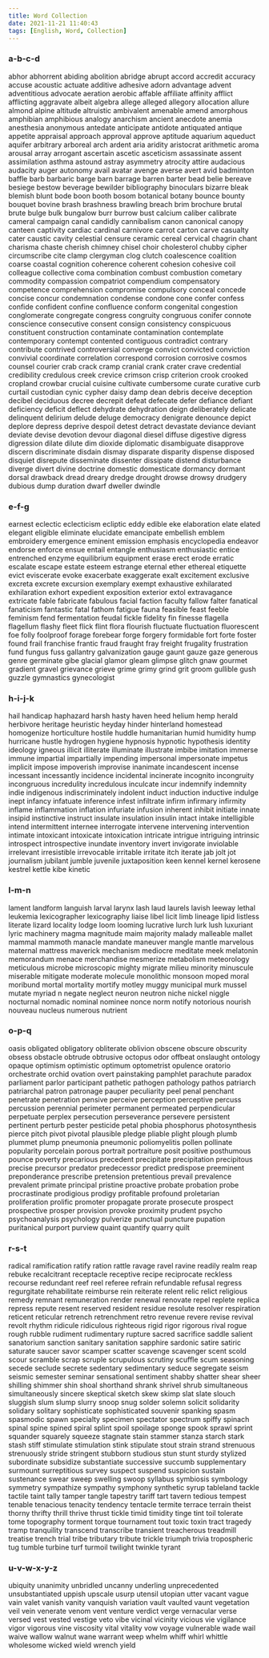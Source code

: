```yaml
---
title: Word Collection
date: 2021-11-21 11:40:43
tags: [English, Word, Collection]
---
```



### a-b-c-d

 abhor abhorrent abiding abolition abridge abrupt accord accredit accuracy accuse acoustic actuate additive adhesive adorn advantage advent adventitious advocate aeration aerobic affable affiliate affinity afflict afflicting aggravate albeit algebra allege alleged allegory allocation allure almond alpine altitude altruistic ambivalent amenable amend amorphous amphibian amphibious analogy anarchism ancient anecdote anemia anesthesia anonymous antedate anticipate antidote antiquated antique appetite appraisal approach approval approve aptitude aquarium aqueduct aquifer arbitrary arboreal arch ardent aria aridity aristocrat arithmetic aroma arousal array arrogant ascertain ascetic asceticism assassinate assent assimilation asthma astound astray asymmetry atrocity attire audacious audacity auger autonomy avail avatar avenge averse avert avid badminton baffle barb barbaric barge barn barrage barren barter bead belie bereave besiege bestow beverage bewilder bibliography binoculars bizarre bleak blemish blunt bode boon booth bosom botanical botany bounce bounty bouquet bovine brash brashness brawling breach brim brochure brutal brute bulge bulk bungalow burr burrow bust calcium caliber calibrate cameral campaign canal candidly cannibalism canon canonical canopy canteen captivity cardiac cardinal carnivore carrot carton carve casualty cater caustic cavity celestial censure ceramic cereal cervical chagrin chant charisma chaste cherish chimney chisel choir cholesterol chubby cipher circumscribe cite clamp clergyman clog clutch coalescence coalition coarse coastal cognition coherence coherent cohesion cohesive coil colleague collective coma combination combust combustion cometary commodity compassion compatriot compendium compensatory competence comprehension compromise compulsory conceal concede concise concur condemnation condense condone cone confer confess confide confident confine confluence conform congenital congestion conglomerate congregate congress congruity congruous conifer connote conscience consecutive consent consign consistency conspicuous constituent construction contaminate contamination contemplate contemporary contempt contented contiguous contradict contrary contribute contrived controversial converge convict convicted conviction convivial coordinate correlation correspond corrosion corrosive cosmos counsel courier crab crack cramp cranial crank crater crave credential credibility credulous creek crevice crimson crisp criterion crook crooked cropland crowbar crucial cuisine cultivate cumbersome curate curative curb curtail custodian cynic cypher daisy damp dean debris deceive deception decibel deciduous decree decrepit defeat defecate defer defiance defiant deficiency deficit deflect dehydrate dehydration deign deliberately delicate delinquent delirium delude deluge democracy denigrate denounce depict deplore depress deprive despoil detest detract devastate deviance deviant deviate devise devotion devour diagonal diesel diffuse digestive digress digression dilate dilute dim dioxide diplomatic disambiguate disapprove discern discriminate disdain dismay disparate disparity dispense disposed disquiet disrepute disseminate dissenter dissipate distend disturbance diverge divert divine doctrine domestic domesticate dormancy dormant dorsal drawback dread dreary dredge drought drowse drowsy drudgery dubious dump duration dwarf dweller dwindle 

### e-f-g

 earnest eclectic eclecticism ecliptic eddy edible eke elaboration elate elated elegant eligible eliminate elucidate emancipate embellish emblem embroidery emergence eminent emission emphasis encyclopedia endeavor endorse enforce ensue entail entangle enthusiasm enthusiastic entice entrenched enzyme equilibrium equipment erase erect erode erratic escalate escape estate esteem estrange eternal ether ethereal etiquette evict eviscerate evoke exacerbate exaggerate exalt excitement exclusive excreta excrete excursion exemplary exempt exhaustive exhilarated exhilaration exhort expedient exposition exterior extol extravagance extricate fable fabricate fabulous facial faction faculty fallow falter fanatical fanaticism fantastic fatal fathom fatigue fauna feasible feast feeble feminism fend fermentation feudal fickle fidelity fin finesse flagella flagellum flashy fleet flick flint flora flourish fluctuate fluctuation fluorescent foe folly foolproof forage forebear forge forgery formidable fort forte foster found frail franchise frantic fraud fraught fray freight frugality frustration fund fungus fuss gallantry galvanization gauge gaunt gauze gaze generous genre germinate gibe glacial glamor gleam glimpse glitch gnaw gourmet gradient gravel grievance grieve grime grimy grind grit groom gullible gush guzzle gymnastics gynecologist 

### h-i-j-k

 hail handicap haphazard harsh hasty haven heed helium hemp herald herbivore heritage heuristic heyday hinder hinterland homestead homogenize horticulture hostile huddle humanitarian humid humidity hump hurricane hustle hydrogen hygiene hypnosis hypnotic hypothesis identity ideology igneous illicit illiterate illuminate illustrate imbibe imitation immerse immune impartial impartially impending impersonal impersonate impetus implicit impose impoverish improvise inanimate incandescent incense incessant incessantly incidence incidental incinerate incognito incongruity incongruous incredulity incredulous inculcate incur indemnify indemnity indie indigenous indiscriminately indolent induct induction inductive indulge inept infancy infatuate inference infest infiltrate infirm infirmary infirmity inflame inflammation inflation infuriate infusion inherent inhibit initiate innate insipid instinctive instruct insulate insulation insulin intact intake intelligible intend intermittent internee interrogate intervene intervening intervention intimate intoxicant intoxicate intoxication intricate intrigue intriguing intrinsic introspect introspective inundate inventory invert invigorate inviolable irrelevant irresistible irrevocable irritable irritate itch iterate jab jolt jot journalism jubilant jumble juvenile juxtaposition keen kennel kernel kerosene kestrel kettle kibe kinetic 

### l-m-n

 lament landform languish larval larynx lash laud laurels lavish leeway lethal leukemia lexicographer lexicography liaise libel licit limb lineage lipid listless literate lizard locality lodge loom looming lucrative lurch lurk lush luxuriant lyric machinery magma magnitude maim majority malady malleable mallet mammal mammoth manacle mandate maneuver mangle mantle marvelous maternal mattress maverick mechanism mediocre meditate meek melatonin memorandum menace merchandise mesmerize metabolism meteorology meticulous microbe microscopic mighty migrate milieu minority minuscule miserable mitigate moderate molecule monolithic monsoon moped moral moribund mortal mortality mortify motley muggy municipal murk mussel mutate myriad n negate neglect neuron neutron niche nickel niggle nocturnal nomadic nominal nominee nonce norm notify notorious nourish nouveau nucleus numerous nutrient 

### o-p-q

 oasis obligated obligatory obliterate oblivion obscene obscure obscurity obsess obstacle obtrude obtrusive octopus odor offbeat onslaught ontology opaque optimism optimistic optimum optometrist opulence oratorio orchestrate orchid ovation overt painstaking pamphlet parachute paradox parliament parlor participant pathetic pathogen pathology pathos patriarch patriarchal patron patronage pauper peculiarity peel penal penchant penetrate penetration pensive perceive perception perceptive percuss percussion perennial perimeter permanent permeated perpendicular perpetuate perplex persecution perseverance persevere persistent pertinent perturb pester pesticide petal phobia phosphorus photosynthesis pierce pitch pivot pivotal plausible pledge pliable plight plough plumb plummet plump pneumonia pneumonic poliomyelitis pollen pollinate popularity porcelain porous portrait portraiture posit positive posthumous pounce poverty precarious precedent precipitate precipitation precipitous precise precursor predator predecessor predict predispose preeminent preponderance prescribe pretension pretentious prevail prevalence prevalent primate principal pristine proactive probate probation probe procrastinate prodigious prodigy profitable profound proletarian proliferation prolific promoter propagate prorate prosecute prospect prospective prosper provision provoke proximity prudent psycho psychoanalysis psychology pulverize punctual puncture pupation puritanical purport purview quaint quantify quarry quilt 

### r-s-t

 radical ramification ratify ration rattle ravage ravel ravine readily realm reap rebuke recalcitrant receptacle receptive recipe reciprocate reckless recourse redundant reef reel referee refrain refundable refusal regress regurgitate rehabilitate reimburse rein reiterate relent relic relict religious remedy remnant remuneration render renewal renovate repel replete replica repress repute resent reserved resident residue resolute resolver respiration reticent reticular retrench retrenchment retro revenue revere revise revival revolt rhythm ridicule ridiculous righteous rigid rigor rigorous rival rogue rough rubble rudiment rudimentary rupture sacred sacrifice saddle salient sanatorium sanction sanitary sanitation sapphire sardonic satire satiric saturate saucer savor scamper scatter scavenge scavenger scent scold scour scramble scrap scruple scrupulous scrutiny scuffle scum seasoning secede seclude secrete sedentary sedimentary seduce segregate seism seismic semester seminar sensational sentiment shabby shatter shear sheer shilling shimmer shin shoal shorthand shrank shrivel shrub simultaneous simultaneously sincere skeptical sketch skew skimp slat slate slouch sluggish slum slump slurry snoop snug solder solemn solicit solidarity solidary solitary sophisticate sophisticated souvenir spanking spasm spasmodic spawn specialty specimen spectator spectrum spiffy spinach spinal spine spined spiral splint spoil spoilage sponge spook sprawl sprint squander squarely squeeze stagnate stain stammer stanza starch stark stash stiff stimulate stimulation stink stipulate stout strain strand strenuous strenuously stride stringent stubborn studious stun stunt sturdy stylized subordinate subsidize substantiate successive succumb supplementary surmount surreptitious survey suspect suspend suspicion sustain sustenance swear sweep swelling swoop syllabus symbiosis symbology symmetry sympathize sympathy symphony synthetic syrup tableland tackle tactile taint tally tamper tangle tapestry tariff tart tavern tedious tempest tenable tenacious tenacity tendency tentacle termite terrace terrain theist thorny thrifty thrill thrive thrust tickle timid timidity tinge tint toil tolerate tome topography torment torque tournament tout toxic toxin tract tragedy tramp tranquility transcend transcribe transient treacherous treadmill treatise trench trial tribe tributary tribute trickle triumph trivia tropospheric tug tumble turbine turf turmoil twilight twinkle tyrant 

### u-v-w-x-y-z

 ubiquity unanimity unbridled uncanny underling unprecedented unsubstantiated uppish upscale usurp utensil utopian utter vacant vague vain valet vanish vanity vanquish variation vault vaulted vaunt vegetation veil vein venerate venom vent venture verdict verge vernacular verse versed vest vested vestige veto vibe vicinal vicinity vicious vie vigilance vigor vigorous vine viscosity vital vitality vow voyage vulnerable wade wail waive wallow walnut wane warrant weep whelm whiff whirl whittle wholesome wicked wield wrench yield